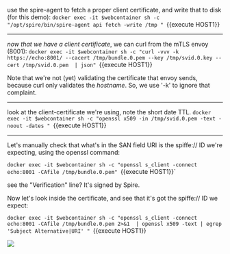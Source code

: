 
use the spire-agent to fetch a proper client certificate, and write that to disk (for this demo):
`docker exec -it $webcontainer sh -c "/opt/spire/bin/spire-agent api fetch -write /tmp " `{{execute HOST1}}

----

*now that we have a client certificate*, we can curl from the mTLS envoy (8001): 
`docker exec -it $webcontainer sh -c "curl -vvv -k https://echo:8001/ --cacert /tmp/bundle.0.pem --key /tmp/svid.0.key --cert /tmp/svid.0.pem  | json" `{{execute HOST1}}

Note that we're not (yet) validating the certificate that envoy sends, because curl only validates the *hostname*.  So, we use '-k' to ignore that complaint.

----

look at the client-certificate we're using, note the short date TTL.
`docker exec -it $webcontainer sh -c "openssl x509 -in /tmp/svid.0.pem -text -noout -dates " `{{execute HOST1}}

----


Let's manually check that what's in the SAN field URI is the spiffe:// ID we're expecting, using the openssl command:

`docker exec -it $webcontainer sh -c "openssl s_client -connect echo:8001 -CAfile /tmp/bundle.0.pem" `{{execute HOST1}}` 

see the "Verification" line?  It's signed by Spire.

Now let's look inside the certificate, and see that it's got the spiffe:// ID we expect:

`docker exec -it $webcontainer sh -c "openssl s_client -connect echo:8001 -CAfile /tmp/bundle.0.pem 2>&1  | openssl x509 -text | egrep 'Subject Alternative|URI' " `{{execute HOST1}}


<img src="https://cdn-images-1.medium.com/max/800/0*QWV06vCtJu0KuuOA">




